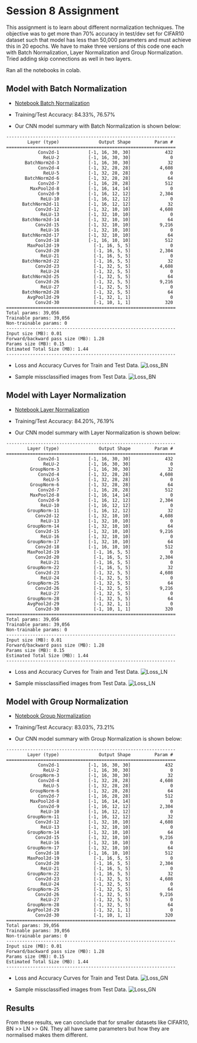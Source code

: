 # Session 8 Assignment

This assignment is to learn about different normalization techniques. The objective was to get more than 70% accuracy in test/dev set for CIFAR10 dataset such that model has less than 50,000 parameters and must achieve this in 20 epochs. We have to make three versions of this code one each with Batch Normalization, Layer Normalization and Group Normalization. Tried adding skip connections as well in two layers.

Ran all the notebooks in colab.

## Model with Batch Normalization

- [Notebook Batch Normalization](S8_BN.ipynb)

- Training/Test Accuracy: 84.33%, 76.57%

- Our CNN model summary with Batch Normalization is shown below:

```
----------------------------------------------------------------
        Layer (type)               Output Shape         Param #
================================================================
            Conv2d-1           [-1, 16, 30, 30]             432
              ReLU-2           [-1, 16, 30, 30]               0
       BatchNorm2d-3           [-1, 16, 30, 30]              32
            Conv2d-4           [-1, 32, 28, 28]           4,608
              ReLU-5           [-1, 32, 28, 28]               0
       BatchNorm2d-6           [-1, 32, 28, 28]              64
            Conv2d-7           [-1, 16, 28, 28]             512
         MaxPool2d-8           [-1, 16, 14, 14]               0
            Conv2d-9           [-1, 16, 12, 12]           2,304
             ReLU-10           [-1, 16, 12, 12]               0
      BatchNorm2d-11           [-1, 16, 12, 12]              32
           Conv2d-12           [-1, 32, 10, 10]           4,608
             ReLU-13           [-1, 32, 10, 10]               0
      BatchNorm2d-14           [-1, 32, 10, 10]              64
           Conv2d-15           [-1, 32, 10, 10]           9,216
             ReLU-16           [-1, 32, 10, 10]               0
      BatchNorm2d-17           [-1, 32, 10, 10]              64
           Conv2d-18           [-1, 16, 10, 10]             512
        MaxPool2d-19             [-1, 16, 5, 5]               0
           Conv2d-20             [-1, 16, 5, 5]           2,304
             ReLU-21             [-1, 16, 5, 5]               0
      BatchNorm2d-22             [-1, 16, 5, 5]              32
           Conv2d-23             [-1, 32, 5, 5]           4,608
             ReLU-24             [-1, 32, 5, 5]               0
      BatchNorm2d-25             [-1, 32, 5, 5]              64
           Conv2d-26             [-1, 32, 5, 5]           9,216
             ReLU-27             [-1, 32, 5, 5]               0
      BatchNorm2d-28             [-1, 32, 5, 5]              64
        AvgPool2d-29             [-1, 32, 1, 1]               0
           Conv2d-30             [-1, 10, 1, 1]             320
================================================================
Total params: 39,056
Trainable params: 39,056
Non-trainable params: 0
----------------------------------------------------------------
Input size (MB): 0.01
Forward/backward pass size (MB): 1.28
Params size (MB): 0.15
Estimated Total Size (MB): 1.44
----------------------------------------------------------------
```

- Loss and Accuracy Curves for Train and Test Data.
![Loss_BN](./images/BN_curves.png)

- Sample missclassified images from Test Data.
![Loss_BN](./images/BN_missclassified.png)

## Model with Layer Normalization

- [Notebook Layer Normalization](S8_LN.ipynb)

- Training/Test Accuracy: 84.20%, 76.19%

- Our CNN model summary with Layer Normalization is shown below:

```
----------------------------------------------------------------
        Layer (type)               Output Shape         Param #
================================================================
            Conv2d-1           [-1, 16, 30, 30]             432
              ReLU-2           [-1, 16, 30, 30]               0
         GroupNorm-3           [-1, 16, 30, 30]              32
            Conv2d-4           [-1, 32, 28, 28]           4,608
              ReLU-5           [-1, 32, 28, 28]               0
         GroupNorm-6           [-1, 32, 28, 28]              64
            Conv2d-7           [-1, 16, 28, 28]             512
         MaxPool2d-8           [-1, 16, 14, 14]               0
            Conv2d-9           [-1, 16, 12, 12]           2,304
             ReLU-10           [-1, 16, 12, 12]               0
        GroupNorm-11           [-1, 16, 12, 12]              32
           Conv2d-12           [-1, 32, 10, 10]           4,608
             ReLU-13           [-1, 32, 10, 10]               0
        GroupNorm-14           [-1, 32, 10, 10]              64
           Conv2d-15           [-1, 32, 10, 10]           9,216
             ReLU-16           [-1, 32, 10, 10]               0
        GroupNorm-17           [-1, 32, 10, 10]              64
           Conv2d-18           [-1, 16, 10, 10]             512
        MaxPool2d-19             [-1, 16, 5, 5]               0
           Conv2d-20             [-1, 16, 5, 5]           2,304
             ReLU-21             [-1, 16, 5, 5]               0
        GroupNorm-22             [-1, 16, 5, 5]              32
           Conv2d-23             [-1, 32, 5, 5]           4,608
             ReLU-24             [-1, 32, 5, 5]               0
        GroupNorm-25             [-1, 32, 5, 5]              64
           Conv2d-26             [-1, 32, 5, 5]           9,216
             ReLU-27             [-1, 32, 5, 5]               0
        GroupNorm-28             [-1, 32, 5, 5]              64
        AvgPool2d-29             [-1, 32, 1, 1]               0
           Conv2d-30             [-1, 10, 1, 1]             320
================================================================
Total params: 39,056
Trainable params: 39,056
Non-trainable params: 0
----------------------------------------------------------------
Input size (MB): 0.01
Forward/backward pass size (MB): 1.28
Params size (MB): 0.15
Estimated Total Size (MB): 1.44
----------------------------------------------------------------
```

- Loss and Accuracy Curves for Train and Test Data.
![Loss_LN](./images/LN_curves.png)

- Sample missclassified images from Test Data.
![Loss_LN](./images/LN_missclassified.png)

## Model with Group Normalization

- [Notebook Group Normalization](S8_GN.ipynb)

- Training/Test Accuracy: 83.03%, 73.21%

- Our CNN model summary with Group Normalization is shown below:

```
----------------------------------------------------------------
        Layer (type)               Output Shape         Param #
================================================================
            Conv2d-1           [-1, 16, 30, 30]             432
              ReLU-2           [-1, 16, 30, 30]               0
         GroupNorm-3           [-1, 16, 30, 30]              32
            Conv2d-4           [-1, 32, 28, 28]           4,608
              ReLU-5           [-1, 32, 28, 28]               0
         GroupNorm-6           [-1, 32, 28, 28]              64
            Conv2d-7           [-1, 16, 28, 28]             512
         MaxPool2d-8           [-1, 16, 14, 14]               0
            Conv2d-9           [-1, 16, 12, 12]           2,304
             ReLU-10           [-1, 16, 12, 12]               0
        GroupNorm-11           [-1, 16, 12, 12]              32
           Conv2d-12           [-1, 32, 10, 10]           4,608
             ReLU-13           [-1, 32, 10, 10]               0
        GroupNorm-14           [-1, 32, 10, 10]              64
           Conv2d-15           [-1, 32, 10, 10]           9,216
             ReLU-16           [-1, 32, 10, 10]               0
        GroupNorm-17           [-1, 32, 10, 10]              64
           Conv2d-18           [-1, 16, 10, 10]             512
        MaxPool2d-19             [-1, 16, 5, 5]               0
           Conv2d-20             [-1, 16, 5, 5]           2,304
             ReLU-21             [-1, 16, 5, 5]               0
        GroupNorm-22             [-1, 16, 5, 5]              32
           Conv2d-23             [-1, 32, 5, 5]           4,608
             ReLU-24             [-1, 32, 5, 5]               0
        GroupNorm-25             [-1, 32, 5, 5]              64
           Conv2d-26             [-1, 32, 5, 5]           9,216
             ReLU-27             [-1, 32, 5, 5]               0
        GroupNorm-28             [-1, 32, 5, 5]              64
        AvgPool2d-29             [-1, 32, 1, 1]               0
           Conv2d-30             [-1, 10, 1, 1]             320
================================================================
Total params: 39,056
Trainable params: 39,056
Non-trainable params: 0
----------------------------------------------------------------
Input size (MB): 0.01
Forward/backward pass size (MB): 1.28
Params size (MB): 0.15
Estimated Total Size (MB): 1.44
----------------------------------------------------------------
```

- Loss and Accuracy Curves for Train and Test Data.
![Loss_GN](./images/GN_curves.png)

- Sample missclassified images from Test Data.
![Loss_GN](./images/GN_missclassified.png)


## Results

From these results, we can conclude that for smaller datasets like CIFAR10, BN >> LN >> GN. They all have same parameters but how they are normalised makes them different.
